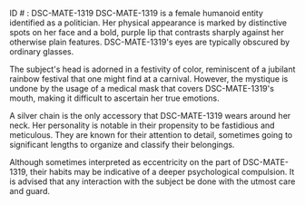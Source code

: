 ID # : DSC-MATE-1319
DSC-MATE-1319 is a female humanoid entity identified as a politician. Her physical appearance is marked by distinctive spots on her face and a bold, purple lip that contrasts sharply against her otherwise plain features. DSC-MATE-1319's eyes are typically obscured by ordinary glasses.

The subject's head is adorned in a festivity of color, reminiscent of a jubilant rainbow festival that one might find at a carnival. However, the mystique is undone by the usage of a medical mask that covers DSC-MATE-1319's mouth, making it difficult to ascertain her true emotions.

A silver chain is the only accessory that DSC-MATE-1319 wears around her neck. Her personality is notable in their propensity to be fastidious and meticulous. They are known for their attention to detail, sometimes going to significant lengths to organize and classify their belongings.

Although sometimes interpreted as eccentricity on the part of DSC-MATE-1319, their habits may be indicative of a deeper psychological compulsion. It is advised that any interaction with the subject be done with the utmost care and guard.